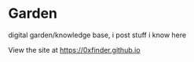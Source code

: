 # Garden

digital garden/knowledge base, i post stuff i know here

View the site at https://0xfinder.github.io